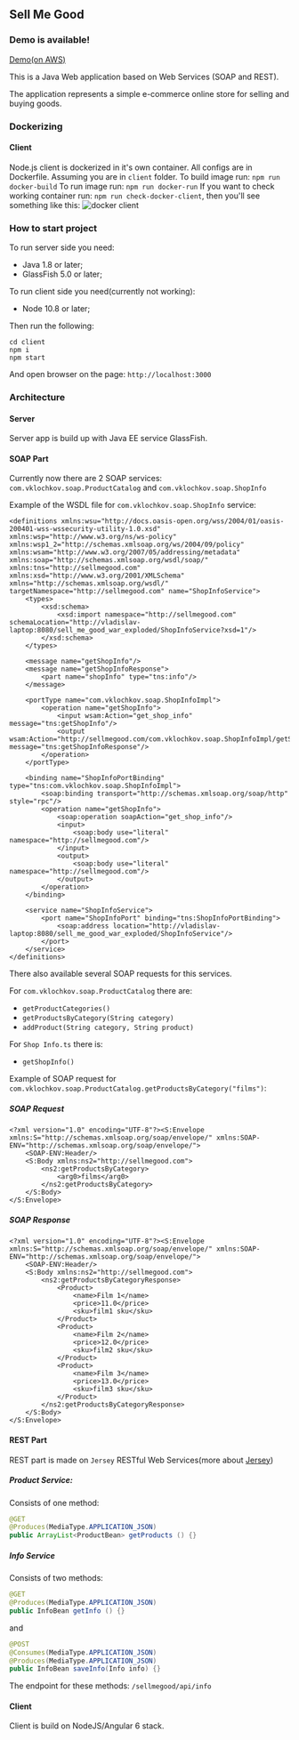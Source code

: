 ## Sell Me Good

### Demo is available!
[Demo(on AWS)](https://ec2-18-222-189-102.us-east-2.compute.amazonaws.com)

This is a Java Web application based on Web Services (SOAP and REST).

The application represents a simple e-commerce online store for selling and buying goods.

### Dockerizing
#### Client
Node.js client is dockerized in it's own container. All configs are in Dockerfile.
Assuming you are in ```client``` folder.
To build image run: ```npm run docker-build```
To run image run: ```npm run docker-run```
If you want to check working container run: ```npm run check-docker-client```, then you'll see something like this:
![docker client](https://github.com/vladislav-klochkov/sell-me-good/blob/master/Docker-client.png) 

### How to start project
To run server side you need:
- Java 1.8 or later;
- GlassFish 5.0 or later;

To run client side you need(currently not working):
- Node 10.8 or later;

Then run the following:
```
cd client
npm i
npm start
```
And open browser on the page: ```http://localhost:3000```

### Architecture
#### Server
Server app is build up with Java EE service GlassFish.

#### SOAP Part
Currently now there are 2 SOAP services: ```com.vklochkov.soap.ProductCatalog``` and ```com.vklochkov.soap.ShopInfo```

Example of the WSDL file for ```com.vklochkov.soap.ShopInfo``` service:
```$xslt
<definitions xmlns:wsu="http://docs.oasis-open.org/wss/2004/01/oasis-200401-wss-wssecurity-utility-1.0.xsd" xmlns:wsp="http://www.w3.org/ns/ws-policy" xmlns:wsp1_2="http://schemas.xmlsoap.org/ws/2004/09/policy" xmlns:wsam="http://www.w3.org/2007/05/addressing/metadata" xmlns:soap="http://schemas.xmlsoap.org/wsdl/soap/" xmlns:tns="http://sellmegood.com" xmlns:xsd="http://www.w3.org/2001/XMLSchema" xmlns="http://schemas.xmlsoap.org/wsdl/" targetNamespace="http://sellmegood.com" name="ShopInfoService">
    <types>
        <xsd:schema>
            <xsd:import namespace="http://sellmegood.com" schemaLocation="http://vladislav-laptop:8080/sell_me_good_war_exploded/ShopInfoService?xsd=1"/>
        </xsd:schema>
    </types>

    <message name="getShopInfo"/>
    <message name="getShopInfoResponse">
        <part name="shopInfo" type="tns:info"/>
    </message>

    <portType name="com.vklochkov.soap.ShopInfoImpl">
        <operation name="getShopInfo">
            <input wsam:Action="get_shop_info" message="tns:getShopInfo"/>
            <output wsam:Action="http://sellmegood.com/com.vklochkov.soap.ShopInfoImpl/getShopInfoResponse" message="tns:getShopInfoResponse"/>
        </operation>
    </portType>

    <binding name="ShopInfoPortBinding" type="tns:com.vklochkov.soap.ShopInfoImpl">
        <soap:binding transport="http://schemas.xmlsoap.org/soap/http" style="rpc"/>
        <operation name="getShopInfo">
            <soap:operation soapAction="get_shop_info"/>
            <input>
                <soap:body use="literal" namespace="http://sellmegood.com"/>
            </input>
            <output>
                <soap:body use="literal" namespace="http://sellmegood.com"/>
            </output>
        </operation>
    </binding>

    <service name="ShopInfoService">
        <port name="ShopInfoPort" binding="tns:ShopInfoPortBinding">
            <soap:address location="http://vladislav-laptop:8080/sell_me_good_war_exploded/ShopInfoService"/>
        </port>
    </service>
</definitions>
```

There also available several SOAP requests for this services.

For ```com.vklochkov.soap.ProductCatalog``` there are:

- ```getProductCategories()```
- ```getProductsByCategory(String category)```
- ```addProduct(String category, String product)```

For ```Shop Info.ts``` there is:
- ```getShopInfo()```

Example of SOAP request for ```com.vklochkov.soap.ProductCatalog.getProductsByCategory("films")```:
##### SOAP Request
```$xslt
<?xml version="1.0" encoding="UTF-8"?><S:Envelope xmlns:S="http://schemas.xmlsoap.org/soap/envelope/" xmlns:SOAP-ENV="http://schemas.xmlsoap.org/soap/envelope/">
    <SOAP-ENV:Header/>
    <S:Body xmlns:ns2="http://sellmegood.com">
        <ns2:getProductsByCategory>
            <arg0>films</arg0>
        </ns2:getProductsByCategory>
    </S:Body>
</S:Envelope>
```
##### SOAP Response
```$xslt
<?xml version="1.0" encoding="UTF-8"?><S:Envelope xmlns:S="http://schemas.xmlsoap.org/soap/envelope/" xmlns:SOAP-ENV="http://schemas.xmlsoap.org/soap/envelope/">
    <SOAP-ENV:Header/>
    <S:Body xmlns:ns2="http://sellmegood.com">
        <ns2:getProductsByCategoryResponse>
            <Product>
                <name>Film 1</name>
                <price>11.0</price>
                <sku>film1 sku</sku>
            </Product>
            <Product>
                <name>Film 2</name>
                <price>12.0</price>
                <sku>film2 sku</sku>
            </Product>
            <Product>
                <name>Film 3</name>
                <price>13.0</price>
                <sku>film3 sku</sku>
            </Product>
        </ns2:getProductsByCategoryResponse>
    </S:Body>
</S:Envelope>
```

#### REST Part
REST part is made on ```Jersey``` RESTful Web Services(more about [Jersey](https://jersey.github.io/index.html))

##### Product Service:
Consists of one method:
```java
@GET
@Produces(MediaType.APPLICATION_JSON)
public ArrayList<ProductBean> getProducts () {}
```

##### Info Service
Consists of two methods:
```java
@GET
@Produces(MediaType.APPLICATION_JSON)
public InfoBean getInfo () {}
```
and
```java
@POST
@Consumes(MediaType.APPLICATION_JSON)
@Produces(MediaType.APPLICATION_JSON)
public InfoBean saveInfo(Info info) {}
```
The endpoint for these methods: ```/sellmegood/api/info```

#### Client
Client is build on NodeJS/Angular 6 stack.
